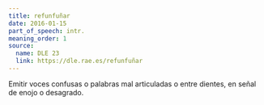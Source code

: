```yaml
---
title: refunfuñar
date: 2016-01-15
part_of_speech: intr.
meaning_order: 1
source:
  name: DLE 23
  link: https://dle.rae.es/refunfuñar
---
```


Emitir voces confusas o palabras mal articuladas o entre dientes, en señal de enojo o desagrado.
